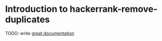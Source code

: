 # Introduction to hackerrank-remove-duplicates

TODO: write [great documentation](http://jacobian.org/writing/what-to-write/)
